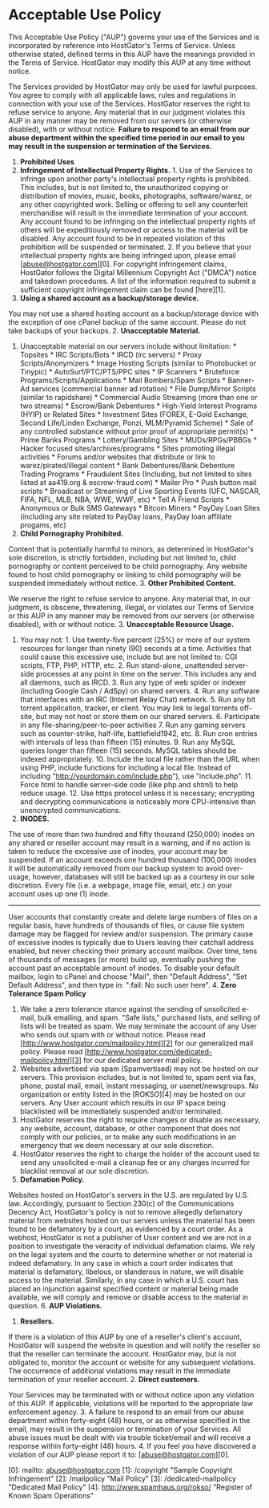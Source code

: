# Acceptable Use Policy

This Acceptable Use Policy ("AUP") governs your use of the Services and is incorporated by reference into HostGator's Terms of Service. Unless otherwise stated, defined terms in this AUP have the meanings provided in the Terms of Service. HostGator may modify this AUP at any time without notice.

The Services provided by HostGator may only be used for lawful purposes. You agree to comply with all applicable laws, rules and regulations in connection with your use of the Services. HostGator reserves the right to refuse service to anyone. Any material that in our judgment violates this AUP in any manner may be removed from our servers (or otherwise disabled), with or without notice. **Failure to respond to an email from our abuse department within the specified time period in our email to you may result in the suspension or termination of the Services.**

1. **Prohibited Uses**
  1. **Infringement of Intellectual Property Rights.**
    1. Use of the Services to infringe upon another party's intellectual property rights is prohibited. This includes, but is not limited to, the unauthorized copying or distribution of movies, music, books, photographs, software/warez, or any other copyrighted work. Selling or offering to sell any counterfeit merchandise will result in the immediate termination of your account. Any account found to be infringing on the intellectual property rights of others will be expeditiously removed or access to the material will be disabled. Any account found to be in repeated violation of this prohibition will be suspended or terminated.
    2. If you believe that your intellectual property rights are being infringed upon, please email [abuse@hostgator.com][0]. For copyright infringement claims, HostGator follows the Digital Millennium Copyright Act ("DMCA") notice and takedown procedures. A list of the information required to submit a sufficient copyright infringement claim can be found [here][1].
  2. **Using a shared account as a backup/storage device.**
  
You may not use a shared hosting account as a backup/storage device with the exception of one cPanel backup of the same account. Please do not take backups of your backups.
2. **Unacceptable Material.**
  1. Unacceptable material on our servers include without limitation:
    * Topsites
    * IRC Scripts/Bots
    * IRCD (irc servers)
    * Proxy Scripts/Anonymizers
    * Image Hosting Scripts (similar to Photobucket or Tinypic)
    * AutoSurf/PTC/PTS/PPC sites
    * IP Scanners
    * Bruteforce Programs/Scripts/Applications
    * Mail Bombers/Spam Scripts
    * Banner-Ad services (commercial banner ad rotation)
    * File Dump/Mirror Scripts (similar to rapidshare)
    * Commercial Audio Streaming (more than one or two streams)
    * Escrow/Bank Debentures
    * High-Yield Interest Programs (HYIP) or Related Sites
    * Investment Sites (FOREX, E-Gold Exchange, Second Life/Linden Exchange, Ponzi, MLM/Pyramid Scheme)
    * Sale of any controlled substance without prior proof of appropriate permit(s)
    * Prime Banks Programs
    * Lottery/Gambling Sites
    * MUDs/RPGs/PBBGs
    * Hacker focused sites/archives/programs
    * Sites promoting illegal activities
    * Forums and/or websites that distribute or link to warez/pirated/illegal content
    * Bank Debentures/Bank Debenture Trading Programs
    * Fraudulent Sites (Including, but not limited to sites listed at aa419.org & escrow-fraud.com)
    * Mailer Pro
    * Push button mail scripts
    * Broadcast or Streaming of Live Sporting Events (UFC, NASCAR, FIFA, NFL, MLB, NBA, WWE, WWF, etc)
    * Tell A Friend Scripts
    * Anonymous or Bulk SMS Gateways
    * Bitcoin Miners
    * PayDay Loan Sites (including any site related to PayDay loans, PayDay loan affiliate progams, etc)
  2. **Child Pornography Prohibited.**
  
Content that is potentially harmful to minors, as determined in HostGator's sole discretion, is strictly forbidden, including but not limited to, child pornography or content perceived to be child pornography. Any website found to host child pornography or linking to child pornography will be suspended immediately without notice.
  3. **Other Prohibited Content.**
  
We reserve the right to refuse service to anyone. Any material that, in our judgment, is obscene, threatening, illegal, or violates our Terms of Service or this AUP in any manner may be removed from our servers (or otherwise disabled), with or without notice.
3. **Unacceptable Resource Usage.**
  1. You may not:
    1. Use twenty-five percent (25%) or more of our system resources for longer than ninety (90) seconds at a time. Activities that could cause this excessive use, include but are not limited to: CGI scripts, FTP, PHP, HTTP, etc.
    2. Run stand-alone, unattended server-side processes at any point in time on the server. This includes any and all daemons, such as IRCD.
    3. Run any type of web spider or indexer (including Google Cash / AdSpy) on shared servers.
    4. Run any software that interfaces with an IRC (Internet Relay Chat) network.
    5. Run any bit torrent application, tracker, or client. You may link to legal torrents off-site, but may not host or store them on our shared servers.
    6. Participate in any file-sharing/peer-to-peer activities
    7. Run any gaming servers such as counter-strike, half-life, battlefield1942, etc.
    8. Run cron entries with intervals of less than fifteen (15) minutes.
    9. Run any MySQL queries longer than fifteen (15) seconds. MySQL tables should be indexed appropriately.
    10. Include the local file rather than the URL when using PHP, include functions for including a local file. Instead of including "http://yourdomain.com/include.php"), use "include.php".
    11. Force html to handle server-side code (like php and shtml) to help reduce usage.
    12. Use https protocol unless it is necessary; encrypting and decrypting communications is noticeably more CPU-intensive than unencrypted communications.
  2. **INODES.**
  
The use of more than two hundred and fifty thousand (250,000) inodes on any shared or reseller account may result in a warning, and if no action is taken to reduce the excessive use of inodes, your account may be suspended. If an account exceeds one hundred thousand (100,000) inodes it will be automatically removed from our backup system to avoid over-usage, however, databases will still be backed up as a courtesy in our sole discretion. Every file (i.e. a webpage, image file, email, etc.) on your account uses up one (1) inode.

---

User accounts that constantly create and delete large numbers of files on a regular basis, have hundreds of thousands of files, or cause file system damage may be flagged for review and/or suspension. The primary cause of excessive inodes is typically due to Users leaving their catchall address enabled, but never checking their primary account mailbox. Over time, tens of thousands of messages (or more) build up, eventually pushing the account past an acceptable amount of inodes. To disable your default mailbox, login to cPanel and choose "Mail", then "Default Address", "Set Default Address", and then type in: ":fail: No such user here".
4. **Zero Tolerance Spam Policy**
  1. We take a zero tolerance stance against the sending of unsolicited e-mail, bulk emailing, and spam. "Safe lists," purchased lists, and selling of lists will be treated as spam. We may terminate the account of any User who sends out spam with or without notice. Please read [http://www.hostgator.com/mailpolicy.html][2] for our generalized mail policy. Please read [http://www.hostgator.com/dedicated-mailpolicy.html][3] for our dedicated server mail policy.
  2. Websites advertised via spam (Spamvertised) may not be hosted on our servers. This provision includes, but is not limited to, spam sent via fax, phone, postal mail, email, instant messaging, or usenet/newsgroups. No organization or entity listed in the [ROKSO][4] may be hosted on our servers. Any User account which results in our IP space being blacklisted will be immediately suspended and/or terminated.
  3. HostGator reserves the right to require changes or disable as necessary, any website, account, database, or other component that does not comply with our policies, or to make any such modifications in an emergency that we deem necessary at our sole discretion.
  4. HostGator reserves the right to charge the holder of the account used to send any unsolicited e-mail a cleanup fee or any charges incurred for blacklist removal at our sole discretion.
5. **Defamation Policy.**
  
Websites hosted on HostGator's servers in the U.S. are regulated by U.S. law. Accordingly, pursuant to Section 230(c) of the Communications Decency Act, HostGator's policy is not to remove allegedly defamatory material from websites hosted on our servers unless the material has been found to be defamatory by a court, as evidenced by a court order. As a webhost, HostGator is not a publisher of User content and we are not in a position to investigate the veracity of individual defamation claims. We rely on the legal system and the courts to determine whether or not material is indeed defamatory. In any case in which a court order indicates that material is defamatory, libelous, or slanderous in nature, we will disable access to the material. Similarly, in any case in which a U.S. court has placed an injunction against specified content or material being made available, we will comply and remove or disable access to the material in question.
6. **AUP Violations.**
  1. **Resellers.**
  
If there is a violation of this AUP by one of a reseller's client's account, HostGator will suspend the website in question and will notify the reseller so that the reseller can terminate the account. HostGator may, but is not obligated to, monitor the account or website for any subsequent violations. The occurrence of additional violations may result in the immediate termination of your reseller account.
  2. **Direct customers.**
  
Your Services may be terminated with or without notice upon any violation of this AUP. If applicable, violations will be reported to the appropriate law enforcement agency.
  3. A failure to respond to an email from our abuse department within forty-eight (48) hours, or as otherwise specified in the email, may result in the suspension or termination of your Services. All abuse issues must be dealt with via trouble ticket/email and will receive a response within forty-eight (48) hours.
  4. If you feel you have discovered a violation of our AUP please report it to: [abuse@hostgator.com][0].


[0]: mailto: abuse@hostgator.com
[1]: /copyright "Sample Copyright Infringement"
[2]: /mailpolicy "Mail Policy"
[3]: /dedicated-mailpolicy "Dedicated Mail Policy"
[4]: http://www.spamhaus.org/rokso/ "Register of Known Spam Operations"